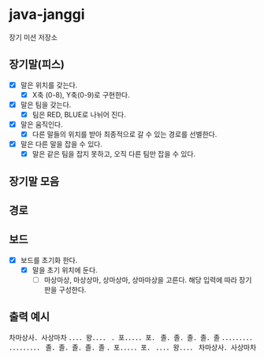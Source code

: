 # java-janggi

장기 미션 저장소

## 장기말(피스)

- [x] 말은 위치를 갖는다.
    - [x] X축 (0-8), Y축(0-9)로 구현한다.
- [x] 말은 팀을 갖는다.
    - [x] 팀은 RED, BLUE로 나뉘어 진다.
- [x] 말은 움직인다.
    - [x] 다른 말들의 위치를 받아 최종적으로 갈 수 있는 경로를 선별한다.
- [x] 말은 다른 말을 잡을 수 있다.
    - [x] 말은 같은 팀을 잡지 못하고, 오직 다른 팀만 잡을 수 있다.

## 장기말 모음

## 경로

## 보드

- [x] 보드를 초기화 한다.
    - [x] 말을 초기 위치에 둔다.
        - [ ] 마상마상, 마상상마, 상마상마, 상마마상을 고른다. 해당 입력에 따라 장기판을 구성한다.

## 출력 예시

차마상사．사상마차
．．．．왕．．．．
．포．．．．．포．
졸．졸．졸．졸．졸
．．．．．．．．．
．．．．．．．．．
졸．졸．졸．졸．졸
．포．．．．．포．
．．．．왕．．．．
차마상사．사상마차

